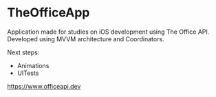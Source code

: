 # TheOfficeApp

Application made for studies on iOS development using The Office API.
Developed using MVVM architecture and Coordinators.

Next steps:
- Animations
- UITests

https://www.officeapi.dev
